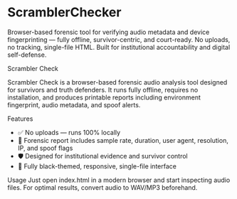 # ScramblerChecker
Browser-based forensic tool for verifying audio metadata and device fingerprinting — fully offline, survivor-centric, and court-ready. No uploads, no tracking, single-file HTML. Built for institutional accountability and digital self-defense.

Scrambler Check

Scrambler Check is a browser-based forensic audio analysis tool designed for survivors and truth defenders. It runs fully offline, requires no installation, and produces printable reports including environment fingerprint, audio metadata, and spoof alerts.

Features
- ✅ No uploads — runs 100% locally
- 🧠 Forensic report includes sample rate, duration, user agent, resolution, IP, and spoof flags
- 🛡️ Designed for institutional evidence and survivor control
- 🖤 Fully black-themed, responsive, single-file interface

Usage
Just open index.html in a modern browser and start inspecting audio files. For optimal results, convert audio to WAV/MP3 beforehand.
